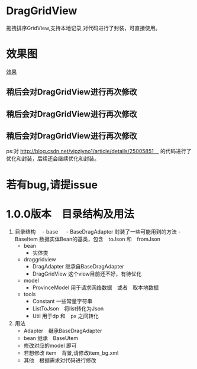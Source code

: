 # DragGridView
拖拽排序GridView,支持本地记录,对代码进行了封装，可直接使用。


# 效果图

[效果](https://github.com/Guolei1130/DragGridView/blob/master/DragGridView.gif)



## 稍后会对DragGridView进行再次修改
## 稍后会对DragGridView进行再次修改
## 稍后会对DragGridView进行再次修改


ps:对 http://blog.csdn.net/vipzjyno1/article/details/25005851　
的代码进行了优化和封装，后续还会继续优化和封装。

# 若有bug,请提issue

# 1.0.0版本　目录结构及用法
 1. 目录结构
  　- base 
  　      - BaseDragAdapter 封装了一些可能用到的方法
         - BaseItem 数据实体Bean的基类，包含　toJson 和　fromJson
    - bean 
         - 实体类
    - draggridview
         - DragAdapter 继承自BaseDragAdapter
         - DragGridView 这个view目前还不好，有待优化
    - model
         - ProvinceModel 用于请求网络数据　或者　取本地数据
    - tools
         - Constant 一些常量字符串
         - ListToJson　将list转化为Json
         - Util 用于dp 和　px 之间转化
 2. 用法
    - Adapter　继承BaseDragAdapter
    - bean 继承　BaseUtem
    - 修改对应的model 即可
    - 若想修改 item　背景,请修改item_bg.xml
    - 其他　根据需求对代码进行修改


